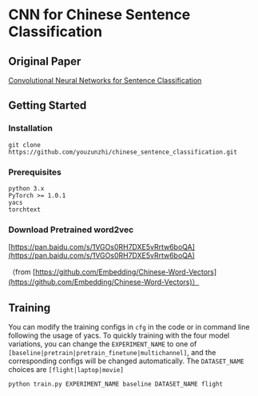 # CNN for Chinese Sentence Classification

## Original Paper

[Convolutional Neural Networks for Sentence Classification](https://arxiv.org/abs/1408.5882)

## Getting Started

### Installation

```
git clone https://github.com/youzunzhi/chinese_sentence_classification.git
```

### Prerequisites
```
python 3.x 
PyTorch >= 1.0.1 
yacs
torchtext
```

### Download Pretrained word2vec

[https://pan.baidu.com/s/1VGOs0RH7DXE5vRrtw6boQA](https://pan.baidu.com/s/1VGOs0RH7DXE5vRrtw6boQA)

（from [https://github.com/Embedding/Chinese-Word-Vectors](https://github.com/Embedding/Chinese-Word-Vectors)）

## Training

You can modify the training configs in `cfg` in the code or in command line following the usage of yacs. To quickly training with the four model variations, you can change the `EXPERIMENT_NAME` to one of `[baseline|pretrain|pretrain_finetune|multichannel]`, and the corresponding configs will be changed automatically. The `DATASET_NAME` choices are `[flight|laptop|movie]`

```shell
python train.py EXPERIMENT_NAME baseline DATASET_NAME flight
```